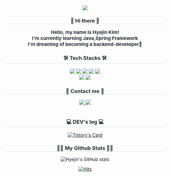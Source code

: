 <div align= "center">
    <img src="https://capsule-render.vercel.app/api?type=waving&color=0:e9bef9,100:a2acfb&height=220&text=Welcome%20to%20hyejin's%20Github&animation=&fontColor=454040&fontSize=40" />
    </div>
 <div>

     
</div>   
        <div align= "center"> 
    <h3 style="border-bottom: 1px solid #d8dee4; color: #282d33;"> 👋 Hi there 👋 </h3>  
    <div style="font-weight: 700; font-size: 15px; text-align: center; color: #282d33;"> Hello, my name is Hyejin Kim!<br> I'm currently learning Java,Spring Framework<br>I'm dreaming of becoming a backend-developer🌱
    </div> 
    </div>
    <div align= "center">
    <h3 style="border-bottom: 1px solid #d8dee4; color: #282d33;"> 🛠️ Tech Stacks 🛠️ </h3>
    <div style="margin: 0 auto; text-align: center;" align= "center"> <img src="https://img.shields.io/badge/Java-007396?style=for-the-badge&logo=Java&logoColor=white">
          <img src="https://img.shields.io/badge/HTML5-E34F26?style=for-the-badge&logo=HTML5&logoColor=white">
          <img src="https://img.shields.io/badge/Spring-6DB33F?style=for-the-badge&logo=Spring&logoColor=white">
          <img src="https://img.shields.io/badge/MySQL-4479A1?style=for-the-badge&logo=MySQL&logoColor=white">
          <img src="https://img.shields.io/badge/CSS3-1572B6?style=for-the-badge&logo=CSS3&logoColor=white">
          <br/><img src="https://img.shields.io/badge/Javascript-F7DF1E?style=for-the-badge&logo=Javascript&logoColor=white">
          <img src="https://img.shields.io/badge/Github-181717?style=for-the-badge&logo=Github&logoColor=white">
          </div>
    </div>
    <div align= "center">
    <h3 style="border-bottom: 1px solid #d8dee4; color: #282d33;"> 🌈 Contact me 🌈</h3>
    <div align= "center"> <a href=https://kimhyejin1030.tistory.com/> <img src="https://img.shields.io/badge/Tistory-000000?style=for-the-badge&logo=Tistory&logoColor=white&link=https://kimhyejin1030.tistory.com/"> </a>
         <a href=mailto:k.hyejin1030@gmail.com> <img src="https://img.shields.io/badge/Gmail-EA4335?style=for-the-badge&logo=Gmail&logoColor=white&link=mailto:k.hyejin1030@gmail.com"> </a>
          </div>  <br> 

<h3 style="border-bottom: 1px solid #d8dee4; color: #282d33;"> 💻 DEV's log 💻</h3>

[![Tistory's Card](https://github-readme-tistory-card.vercel.app/api?name=kimhyejin1030&theme=tistory)](https://kimhyejin1030.tistory.com)

<h3 style="border-bottom: 1px solid #d8dee4; color: #282d33;"> 👩‍💻 My Github Stats 👩‍💻</h3>    

![Hyejin's GitHub stats](https://github-readme-stats.vercel.app/api?username=kimhyejin1030&show_icons=true&theme=dracula)

[![Hits](https://hits.seeyoufarm.com/api/count/incr/badge.svg?url=https%3A%2F%2Fgithub.com%2Fkimhyejin1030&count_bg=%2379C83D&title_bg=%23555555&icon=&icon_color=%23E7E7E7&title=hits&edge_flat=false)](https://hits.seeyoufarm.com)

    
